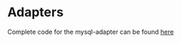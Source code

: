 # Adapters
Complete code for the mysql-adapter can be found [here](https://github.com/brendandburns/mysql-adapter)
